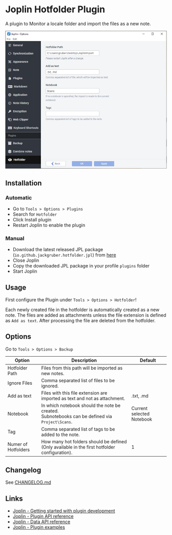# Joplin Hotfolder Plugin

A plugin to Monitor a locale folder and import the files as a new note.

<img src="img/main.jpg">

## Installation

### Automatic

- Go to `Tools > Options > Plugins`
- Search for `Hotfolder`
- Click Install plugin
- Restart Joplin to enable the plugin

### Manual

- Download the latest released JPL package (`io.github.jackgruber.hotfolder.jpl`) from [here](https://github.com/JackGruber/joplin-plugin-hotfolder/releases/latest)
- Close Joplin
- Copy the downloaded JPL package in your profile `plugins` folder
- Start Joplin

## Usage

First configure the Plugin under `Tools > Options > Hotfolder`!

Each newly created file in the hotfolder is automatically created as a new note.
The files are added as attachments unless the file extension is defined as `Add as text`.
After processing the file are deleted from the hotfolder.

## Options

Go to `Tools > Options > Backup`

| Option | Description | Default |
| --- | --- | --- |
| Hotfolder Path | Files from this path will be imported as new notes. | |
| Ignore Files | Comma separated list of files to be ignored. | |
| Add as text | Files with this file extension are imported as text and not as attachment. | .txt, .md |
| Notebook | In which notebook should the note be created. <br> Subnotebooks can be defined via `Project\Scans`. | Current selected Notebook |
| Tag | Comma separated list of tags to be added to the note. | |
| Numer of Hotfolders | How many hot folders should be defined (Only available in the first hotfolder configuration).  | 1 |

## Changelog

See [CHANGELOG.md](CHANGELOG.md)

## Links

- [Joplin - Getting started with plugin development](https://joplinapp.org/api/get_started/plugins/)
- [Joplin - Plugin API reference](https://joplinapp.org/api/references/plugin_api/classes/joplin.html)
- [Joplin - Data API reference](https://joplinapp.org/api/references/rest_api/)
- [Joplin - Plugin examples](https://github.com/laurent22/joplin/tree/dev/packages/app-cli/tests/support/plugins)
